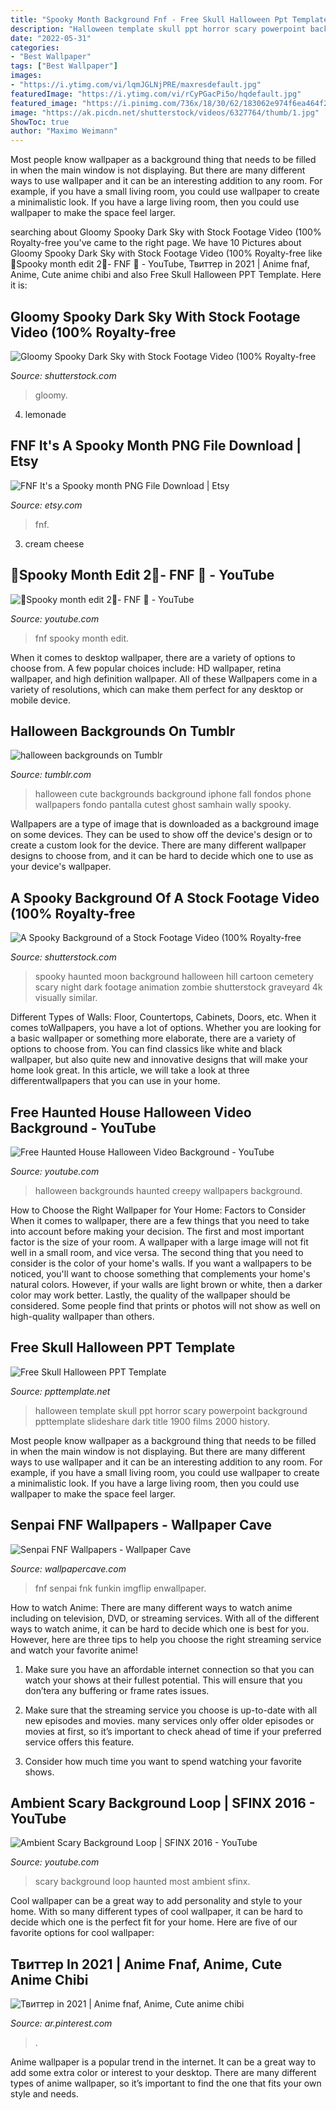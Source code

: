 ```yaml
---
title: "Spooky Month Background Fnf - Free Skull Halloween Ppt Template"
description: "Halloween template skull ppt horror scary powerpoint background ppttemplate slideshare dark title 1900 films 2000 history"
date: "2022-05-31"
categories:
- "Best Wallpaper"
tags: ["Best Wallpaper"]
images:
- "https://i.ytimg.com/vi/lqmJGLNjPRE/maxresdefault.jpg"
featuredImage: "https://i.ytimg.com/vi/rCyPGacPi5o/hqdefault.jpg"
featured_image: "https://i.pinimg.com/736x/18/30/62/183062e974f6ea464f236d947a3bfd85.jpg"
image: "https://ak.picdn.net/shutterstock/videos/6327764/thumb/1.jpg"
ShowToc: true
author: "Maximo Weimann"
---
```



Most people know wallpaper as a background thing that needs to be filled in when the main window is not displaying. But there are many different ways to use wallpaper and it can be an interesting addition to any room. For example, if you have a small living room, you could use wallpaper to create a minimalistic look. If you have a large living room, then you could use wallpaper to make the space feel larger.

	

		
searching about Gloomy Spooky Dark Sky with Stock Footage Video (100% Royalty-free you've came to the right page. We have 10 Pictures about Gloomy Spooky Dark Sky with Stock Footage Video (100% Royalty-free like 🍃Spooky month edit 2🍬- FNF 🥀 - YouTube, Твиттер in 2021 | Anime fnaf, Anime, Cute anime chibi and also Free Skull Halloween PPT Template. Here it is:
		
    
## Gloomy Spooky Dark Sky With Stock Footage Video (100% Royalty-free

<img loading=lazy src="https://ak.picdn.net/shutterstock/videos/6327764/thumb/1.jpg" onerror="this.onerror=null;this.src='https://tse1.mm.bing.net/th?id=OIP.ayGDkK3A_KgWRzrj6gFxXAHaEL&amp;pid=15.1';" alt="Gloomy Spooky Dark Sky with Stock Footage Video (100% Royalty-free">

_Source: shutterstock.com_

>gloomy. 

	

4. lemonade 

    
## FNF It&#039;s A Spooky Month PNG File Download | Etsy

<img loading=lazy src="https://i.etsystatic.com/26625768/r/il/46f951/3093971482/il_fullxfull.3093971482_6oce.jpg" onerror="this.onerror=null;this.src='https://tse3.mm.bing.net/th?id=OIP.Gc3TV1Su7Z4mlKh7eeWPdgHaHa&amp;pid=15.1';" alt="FNF It&#039;s a Spooky month PNG File Download | Etsy">

_Source: etsy.com_

>fnf. 

	

3. cream cheese 

    
## 🍃Spooky Month Edit 2🍬- FNF 🥀 - YouTube

<img loading=lazy src="https://i.ytimg.com/vi/rCyPGacPi5o/hqdefault.jpg" onerror="this.onerror=null;this.src='https://tse1.mm.bing.net/th?id=OIP.mCVK8xqyBHxe-GryiMgG_gHaFj&amp;pid=15.1';" alt="🍃Spooky month edit 2🍬- FNF 🥀 - YouTube">

_Source: youtube.com_

>fnf spooky month edit. 

	

When it comes to desktop wallpaper, there are a variety of options to choose from. A few popular choices include: HD wallpaper, retina wallpaper, and high definition wallpaper. All of these Wallpapers come in a variety of resolutions, which can make them perfect for any desktop or mobile device. 

    
## Halloween Backgrounds On Tumblr

<img loading=lazy src="https://66.media.tumblr.com/356beadd2f3ef5636e63812aa034ba89/tumblr_pfoy4sBLWA1w7ywjb_540.jpg" onerror="this.onerror=null;this.src='https://tse4.mm.bing.net/th?id=OIP.6xKI9kFHbyuwBXqouJJwLgAAAA&amp;pid=15.1';" alt="halloween backgrounds on Tumblr">

_Source: tumblr.com_

>halloween cute backgrounds background iphone fall fondos phone wallpapers fondo pantalla cutest ghost samhain wally spooky. 

	

Wallpapers are a type of image that is downloaded as a background image on some devices. They can be used to show off the device's design or to create a custom look for the device. There are many different wallpaper designs to choose from, and it can be hard to decide which one to use as your device's wallpaper.

    
## A Spooky Background Of A Stock Footage Video (100% Royalty-free

<img loading=lazy src="https://ak.picdn.net/shutterstock/videos/4738436/thumb/1.jpg" onerror="this.onerror=null;this.src='https://tse4.mm.bing.net/th?id=OIP.Wt1nywJz6dGcjm1bEH__FgHaEL&amp;pid=15.1';" alt="A Spooky Background of a Stock Footage Video (100% Royalty-free">

_Source: shutterstock.com_

>spooky haunted moon background halloween hill cartoon cemetery scary night dark footage animation zombie shutterstock graveyard 4k visually similar. 

	

Different Types of Walls: Floor, Countertops, Cabinets, Doors, etc.
When it comes toWallpapers, you have a lot of options. Whether you are looking for a basic wallpaper or something more elaborate, there are a variety of options to choose from. You can find classics like white and black wallpaper, but also quite new and innovative designs that will make your home look great. In this article, we will take a look at three differentwallpapers that you can use in your home.

    
## Free Haunted House Halloween Video Background - YouTube

<img loading=lazy src="https://i.ytimg.com/vi/lqmJGLNjPRE/maxresdefault.jpg" onerror="this.onerror=null;this.src='https://tse3.mm.bing.net/th?id=OIP.TpTa-I_D8hsOaZtfwDFk5AHaEK&amp;pid=15.1';" alt="Free Haunted House Halloween Video Background - YouTube">

_Source: youtube.com_

>halloween backgrounds haunted creepy wallpapers background. 

	

How to Choose the Right Wallpaper for Your Home: Factors to Consider
When it comes to wallpaper, there are a few things that you need to take into account before making your decision. The first and most important factor is the size of your room. A wallpaper with a large image will not fit well in a small room, and vice versa. 
The second thing that you need to consider is the color of your home's walls. If you want a wallpapers to be noticed, you'll want to choose something that complements your home's natural colors. However, if your walls are light brown or white, then a darker color may work better. 
Lastly, the quality of the wallpaper should be considered. Some people find that prints or photos will not show as well on high-quality wallpaper than others.

    
## Free Skull Halloween PPT Template

<img loading=lazy src="https://cdn2.ppttemplate.net/wp-content/uploads/2013/10/0054-skull-halloween-ppt-template-1.jpg" onerror="this.onerror=null;this.src='https://tse3.mm.bing.net/th?id=OIP.gB5OzmCIIT1Of_WNrAgu1QHaFj&amp;pid=15.1';" alt="Free Skull Halloween PPT Template">

_Source: ppttemplate.net_

>halloween template skull ppt horror scary powerpoint background ppttemplate slideshare dark title 1900 films 2000 history. 

	

Most people know wallpaper as a background thing that needs to be filled in when the main window is not displaying. But there are many different ways to use wallpaper and it can be an interesting addition to any room. For example, if you have a small living room, you could use wallpaper to create a minimalistic look. If you have a large living room, then you could use wallpaper to make the space feel larger.

    
## Senpai FNF Wallpapers - Wallpaper Cave

<img loading=lazy src="https://wallpapercave.com/wp/wp8955738.png" onerror="this.onerror=null;this.src='https://tse1.mm.bing.net/th?id=OIP.bT61le2ulXP-blcnyUwoeQHaNA&amp;pid=15.1';" alt="Senpai FNF Wallpapers - Wallpaper Cave">

_Source: wallpapercave.com_

>fnf senpai fnk funkin imgflip enwallpaper. 

	

How to watch Anime: There are many different ways to watch anime including on television, DVD, or streaming services.
With all of the different ways to watch anime, it can be hard to decide which one is best for you. However, here are three tips to help you choose the right streaming service and watch your favorite anime!
1. Make sure you have an affordable internet connection so that you can watch your shows at their fullest potential. This will ensure that you don’tera any buffering or frame rates issues.

2. Make sure that the streaming service you choose is up-to-date with all new episodes and movies. many services only offer older episodes or movies at first, so it’s important to check ahead of time if your preferred service offers this feature.

3. Consider how much time you want to spend watching your favorite shows.

    
## Ambient Scary Background Loop | SFINX 2016 - YouTube

<img loading=lazy src="https://i.ytimg.com/vi/tRhEp0T2_HA/maxresdefault.jpg" onerror="this.onerror=null;this.src='https://tse2.mm.bing.net/th?id=OIP.MreTT9SHGvkB7bDuhfQ2wwHaEK&amp;pid=15.1';" alt="Ambient Scary Background Loop | SFINX 2016 - YouTube">

_Source: youtube.com_

>scary background loop haunted most ambient sfinx. 

	

Cool wallpaper can be a great way to add personality and style to your home. With so many different types of cool wallpaper, it can be hard to decide which one is the perfect fit for your home. Here are five of our favorite options for cool wallpaper: 

    
## Твиттер In 2021 | Anime Fnaf, Anime, Cute Anime Chibi

<img loading=lazy src="https://i.pinimg.com/736x/18/30/62/183062e974f6ea464f236d947a3bfd85.jpg" onerror="this.onerror=null;this.src='https://tse1.mm.bing.net/th?id=OIP.MUdI5JMl4iIcMCnplDVENgHaIy&amp;pid=15.1';" alt="Твиттер in 2021 | Anime fnaf, Anime, Cute anime chibi">

_Source: ar.pinterest.com_

>. 

	

Anime wallpaper is a popular trend in the internet. It can be a great way to add some extra color or interest to your desktop. There are many different types of anime wallpaper, so it’s important to find the one that fits your own style and needs.

